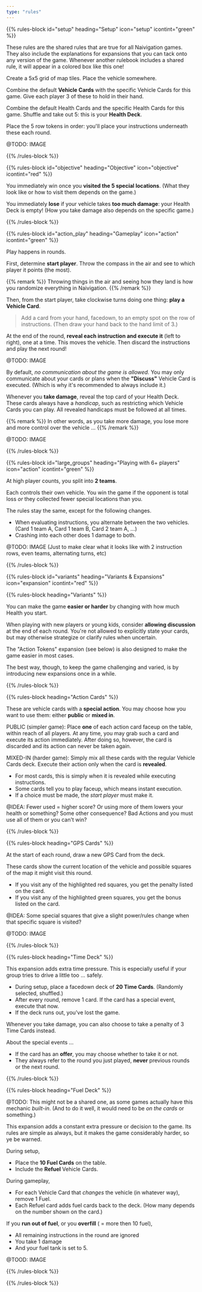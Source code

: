 ```yaml
---
type: "rules"
---
```


{{% rules-block id="setup" heading="Setup" icon="setup" icontint="green" %}}

<div class="naivigation-shared-rule">
These rules are the shared rules that are true for all Naivigation games. They also include the explanations for expansions that you can tack onto any version of the game. Whenever another rulebook includes a shared rule, it will appear in a colored box like this one!
</div>

Create a 5x5 grid of map tiles. Place the vehicle somewhere. 

Combine the default **Vehicle Cards** with the specific Vehicle Cards for this game. Give each player 3 of these to hold in their hand.

Combine the default Health Cards and the specific Health Cards for this game. Shuffle and take out 5: this is your **Health Deck**.

Place the 5 row tokens in order: you'll place your instructions underneath these each round.

@TODO: IMAGE

{{% /rules-block %}}

{{% rules-block id="objective" heading="Objective" icon="objective" icontint="red" %}}

You immediately win once you **visited the 5 special locations**. (What they look like or how to visit them depends on the game.) 

You immediately **lose** if your vehicle takes **too much damage**: your Health Deck is empty! (How you take damage also depends on the specific game.)

{{% /rules-block %}}

{{% rules-block id="action_play" heading="Gameplay" icon="action" icontint="green" %}}

Play happens in rounds.

First, determine **start player**. Throw the compass in the air and see to which player it points (the most).

{{% remark %}}
Throwing things in the air and seeing how they land is how you randomize everything in Naivigation.
{{% /remark %}}

Then, from the start player, take clockwise turns doing one thing: **play a Vehicle Card**.

> Add a card from your hand, facedown, to an empty spot on the row of instructions. (Then draw your hand back to the hand limit of 3.)

At the end of the round, **reveal each instruction and execute it** (left to right), one at a time. This moves the vehicle. Then discard the instructions and play the next round!

@TODO: IMAGE

By default, _no communication about the game is allowed._ You may only communicate about your cards or plans when the **"Discuss"** Vehicle Card is executed. (Which is why it's recommended to always include it.)

Whenever you **take damage**, reveal the top card of your Health Deck. These cards always have a _handicap_, such as restricting which Vehicle Cards you can play. All revealed handicaps must be followed at all times.

{{% remark %}}
In other words, as you take more damage, you lose more and more control over the vehicle ...
{{% /remark %}}

@TODO: IMAGE

{{% /rules-block %}}

{{% rules-block id="large_groups" heading="Playing with 6+ players" icon="action" icontint="green" %}}

At high player counts, you split into **2 teams**. 

Each controls their own vehicle. You win the game if the opponent is total loss _or_ they collected fewer special locations than you.

The rules stay the same, except for the following changes.
* When evaluating instructions, you alternate between the two vehicles. (Card 1 team A, Card 1 team B, Card 2 team A, ...)
* Crashing into each other does 1 damage to both.

@TODO: IMAGE (Just to make clear what it looks like with 2 instruction rows, even teams, alternating turns, etc)

{{% /rules-block %}}

{{% rules-block id="variants" heading="Variants & Expansions" icon="expansion" icontint="red" %}}

{{% rules-block heading="Variants" %}}

You can make the game **easier or harder** by changing with how much Health you start.

When playing with new players or young kids, consider **allowing discussion** at the end of each round. You're not allowed to explicitly state your cards, but may otherwise strategize or clarify rules when uncertain.

The "Action Tokens" expansion (see below) is also designed to make the game easier in most cases.

The best way, though, to keep the game challenging and varied, is by introducing new expansions once in a while.

{{% /rules-block %}}

{{% rules-block heading="Action Cards" %}}

These are vehicle cards with a **special action**. You may choose how you want to use them: either **public** or **mixed in**.

PUBLIC (simpler game): Place **one** of each action card faceup on the table, within reach of all players. At any time, you may grab such a card and execute its action immediately. After doing so, however, the card is discarded and its action can never be taken again.

MIXED-IN (harder game): Simply mix all these cards with the regular Vehicle Cards deck. Execute their action only when the card is **revealed**. 
* For most cards, this is simply when it is revealed while executing instructions. 
* Some cards tell you to play faceup, which means instant execution.
* If a choice must be made, the _start player_ must make it.



@IDEA: Fewer used = higher score? Or using more of them lowers your health or something? Some other consequence? Bad Actions and you must use all of them or you can't win?

{{% /rules-block %}}

{{% rules-block heading="GPS Cards" %}}

At the start of each round, draw a new GPS Card from the deck.

These cards show the current location of the vehicle and possible squares of the map it might visit this round.

* If you visit any of the highlighted red squares, you get the penalty listed on the card.
* If you visit any of the highlighted green squares, you get the bonus listed on the card.

@IDEA: Some special squares that give a slight power/rules change when that specific square is visited?

@TODO: IMAGE

{{% /rules-block %}}

{{% rules-block heading="Time Deck" %}}

This expansion adds extra time pressure. This is especially useful if your group tries to drive a little too ... safely.

* During setup, place a facedown deck of **20 Time Cards**. (Randomly selected, shuffled.)
* After every round, remove 1 card. If the card has a special event, execute that now.
* If the deck runs out, you've lost the game.

Whenever you take damage, you can also choose to take a penalty of 3 Time Cards instead.

About the special events ...
* If the card has an **offer**, you may choose whether to take it or not.
* They always refer to the round you just played, **never** previous rounds or the next round.

{{% /rules-block %}}

{{% rules-block heading="Fuel Deck" %}}

@TODO: This might not be a shared one, as some games actually have this mechanic _built-in_. (And to do it well, it would need to be _on the cards_ or something.)

This expansion adds a constant extra pressure or decision to the game. Its rules are simple as always, but it makes the game considerably harder, so ye be warned.

During setup, 
* Place the **10 Fuel Cards** on the table.
* Include the **Refuel** Vehicle Cards.

During gameplay,
* For each Vehicle Card that _changes_ the vehicle (in whatever way), remove 1 Fuel.
* Each Refuel card adds fuel cards back to the deck. (How many depends on the number shown on the card.)

If you **run out of fuel**, or you **overfill** ( = more then 10 fuel), 
* All remaining instructions in the round are ignored
* You take 1 damage
* And your fuel tank is set to 5.

@TOOD: IMAGE

{{% /rules-block %}}

{{% /rules-block %}}